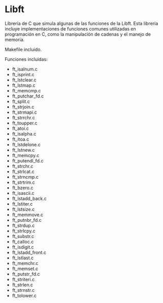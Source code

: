 # Libft
Librería de C que simula algunas de las funciones de la Libft. Esta librería incluye implementaciones de funciones comunes utilizadas en programación en C, como la manipulación de cadenas y el manejo de memoria.

Makefile incluido.

Funciones incluidas:
- ft_isalnum.c
- ft_isprint.c
- ft_lstclear.c
- ft_lstmap.c
- ft_memcmp.c
- ft_putchar_fd.c
- ft_split.c
- ft_strjoin.c
- ft_strmapi.c
- ft_strrchr.c
- ft_toupper.c
- ft_atoi.c
- ft_isalpha.c
- ft_itoa.c
- ft_lstdelone.c
- ft_lstnew.c
- ft_memcpy.c
- ft_putendl_fd.c
- ft_strchr.c
- ft_strlcat.c
- ft_strncmp.c
- ft_strtrim.c
- ft_bzero.c
- ft_isascii.c
- ft_lstadd_back.c
- ft_lstiter.c
- ft_lstsize.c
- ft_memmove.c
- ft_putnbr_fd.c
- ft_strdup.c
- ft_strlcpy.c
- ft_substr.c
- ft_calloc.c
- ft_isdigit.c
- ft_lstadd_front.c
- ft_lstlast.c
- ft_memchr.c
- ft_memset.c
- ft_putstr_fd.c
- ft_striteri.c
- ft_strlen.c
- ft_strnstr.c
- ft_tolower.c
